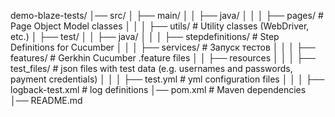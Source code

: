demo-blaze-tests/
│── src/
│   ├── main/
│   │   ├── java/
│   │   │   ├── pages/          # Page Object Model classes
│   │   │   ├── utils/          # Utility classes (WebDriver, etc.)
│   ├── test/
│   │   ├── java/
│   │   │   ├── stepdefinitions/ # Step Definitions for Cucumber
│   │   │   ├── services/        # Запуск тестов
│   │   │   ├── features/        # Gerkhin Cucumber .feature files
│   │   ├── resources 
│   │   │   ├── test_files/      # json files with test data (e.g. usernames and passwords, payment credentials)
│   │   │   ├── test.yml         # yml configuration files
│   │   │   ├── logback-test.xml # log definitions
│── pom.xml                      # Maven dependencies
│── README.md
